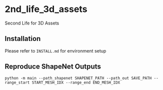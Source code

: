 # 2nd_life_3d_assets
Second Life for 3D Assets

## Installation
Please refer to ```INSTALL.md``` for environment setup

## Reproduce ShapeNet Outputs
```python -m main --path_shapenet SHAPENET_PATH --path_out SAVE_PATH --range_start START_MESH_IDX --range_end END_MESH_IDX ```